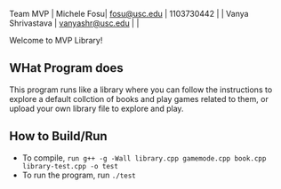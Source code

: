 Team MVP
| Michele Fosu| fosu@usc.edu | 1103730442 |
| Vanya Shrivastava | vanyashr@usc.edu | |

Welcome to MVP Library!

## WHat Program does

This program runs like a library where you can follow the instructions to explore a default 
collction of books and play games related to them, or upload your own library file to explore and play.

## How to Build/Run

- To compile, `run g++ -g -Wall library.cpp gamemode.cpp book.cpp library-test.cpp -o test`
- To run the program, run `./test`
